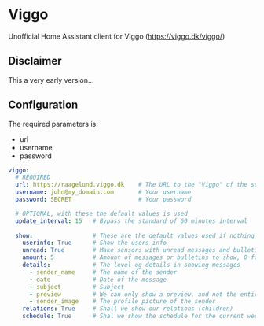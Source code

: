 # Viggo
Unofficial Home Assistant client for Viggo (https://viggo.dk/viggo/)

## Disclaimer
This a very early version...

## Configuration
The required parameters is:
+ url
+ username
+ password

```yaml
viggo:
  # REQUIRED
  url: https://raagelund.viggo.dk    # The URL to the "Viggo" of the school
  username: john@my_domain.com       # Your username
  password: SECRET                   # Your password

  # OPTIONAL, with these the default values is used
  update_interval: 15   # Bypass the standard of 60 minutes interval
    
  show:                 # These are the default values used if nothing is stated
    userinfo: True      # Show the users info
    unread: True        # Make sensors with unread messages and bulletins
    amount: 5           # Amount of messages or bulletins to show, 0 for excluding
    details:            # The level og details in showing messages
      - sender_name     # The name of the sender
      - date            # Date of the message
      - subject         # Subject
      - preview         # We can only show a preview, and not the entire message
      - sender_image    # The profile picture of the sender
    relations: True     # Shall we show our relations (children)
    schedule: True      # Shal we show the schedule for the current week
```
